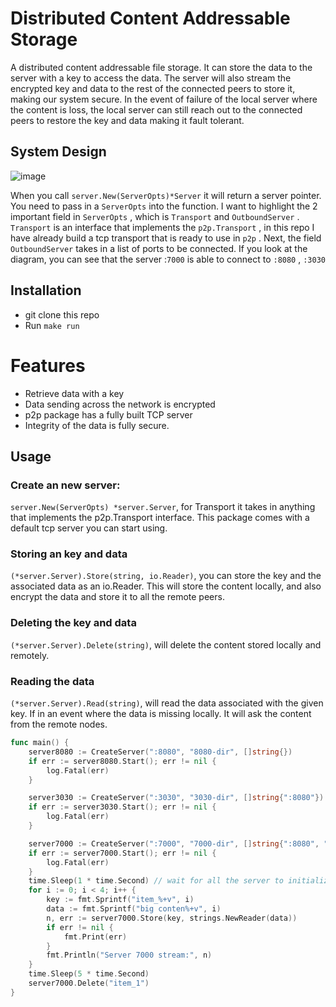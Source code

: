# Distributed Content Addressable Storage
A distributed content addressable file storage. It can store the data to the server with a key to access the data. The server will also stream the encrypted key and data to the rest of the connected peers to store it, making our system secure. In the event of failure of the local server where the content is loss, the local server can still reach out to the connected peers to restore the key and data making it fault tolerant.

## System Design
![image](https://github.com/jun-hf/distributedstorage/assets/86782267/8b193a27-2c87-41ed-9695-4206c4503bf6)

When you call `server.New(ServerOpts)*Server` it will return a server pointer. You need to pass in a `ServerOpts` into the function. I want to highlight the 2 important field in `ServerOpts` , which is `Transport` and `OutboundServer` . `Transport` is an interface that implements the `p2p.Transport` , in this repo I have already build a tcp transport that is ready to use in `p2p` . Next, the field `OutboundServer` takes in a list of ports to be connected. If you look at the diagram, you can see that the server :`7000` is able to connect to `:8080` , `:3030`

## Installation
- git clone this repo
- Run `make run`

# Features
- Retrieve data with a key
- Data sending across the network is encrypted
- p2p package has a fully built TCP server
- Integrity of the data is fully secure.



## Usage

### Create an new server:

`server.New(ServerOpts) *server.Server`, for Transport it takes in anything that implements the p2p.Transport
interface. This package comes with a default tcp server you can start using.

### Storing an key and data

`(*server.Server).Store(string, io.Reader)`, you can store the key and the associated data as
an io.Reader. This will store the content locally, and also encrypt the data and store it to all the remote peers.

### Deleting the key and data 

`(*server.Server).Delete(string)`, will delete the content stored locally and remotely.

### Reading the data

`(*server.Server).Read(string)`, will read the data associated with the given key. If in an event where the data is missing locally. It will ask the content from the remote nodes.

```go
func main() {
	server8080 := CreateServer(":8080", "8080-dir", []string{})
	if err := server8080.Start(); err != nil {
		log.Fatal(err)
	}

	server3030 := CreateServer(":3030", "3030-dir", []string{":8080"})
	if err := server3030.Start(); err != nil {
		log.Fatal(err)
	}

	server7000 := CreateServer(":7000", "7000-dir", []string{":8080", ":3030"})
	if err := server7000.Start(); err != nil {
		log.Fatal(err)
	}
	time.Sleep(1 * time.Second) // wait for all the server to initialize
	for i := 0; i < 4; i++ {
		key := fmt.Sprintf("item_%+v", i)
		data := fmt.Sprintf("big conten%+v", i)
		n, err := server7000.Store(key, strings.NewReader(data))
		if err != nil {
			fmt.Print(err)
		}
		fmt.Println("Server 7000 stream:", n)
	}
	time.Sleep(5 * time.Second)
	server7000.Delete("item_1")
}
```
